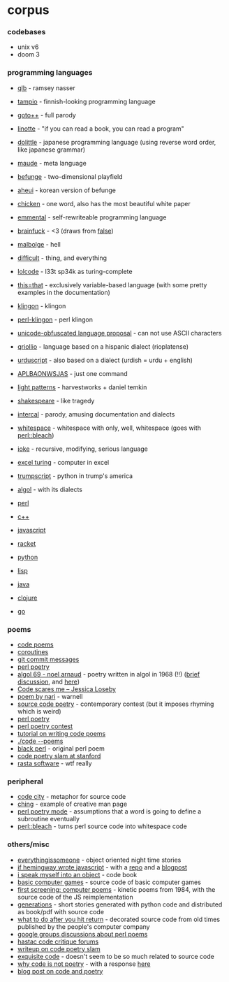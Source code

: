 # corpus

### codebases

- unix v6
- doom 3

### programming languages

- [qlb](http://nas.sr/---/) - ramsey nasser
- [tampio](https://github.com/fergusq/tampio) - finnish-looking programming language
- [goto++](https://www.gotopp.org/index.en.html) - full parody
- [linotte](http://langagelinotte.free.fr/wordpress/) - "if you can read a book, you can read a program"
- [dolittle](https://en.wikipedia.org/wiki/Dolittle_(programming_language)) - japanese programming language (using reverse word order, like japanese grammar)
- [maude](http://tech.labs.oliverwyman.com/blog/2006/06/05/language-design-in-maude/) - meta language
- [befunge](https://esolangs.org/wiki/Befunge) - two-dimensional playfield
- [aheui](https://esolangs.org/wiki/Aheui) - korean version of befunge
- [chicken](https://esolangs.org/wiki/Chicken) - one word, also has the most beautiful white paper
- [emmental](https://esolangs.org/wiki/Emmental) - self-rewriteable programming language
- [brainfuck](https://esolangs.org/wiki/Brainfuck) - <3 (draws from [false](https://esolangs.org/wiki/FALSE))
- [malbolge](http://www.lscheffer.com/malbolge.shtml) - hell
- [difficult](https://esolangs.org/wiki/Difficult) - thing, and everything
- [lolcode](http://www.lolcode.org/) - l33t sp34k as turing-complete
- [this=that](https://esolangs.org/wiki/This%3DThat) - exclusively variable-based language (with some pretty examples in the documentation)
- [klingon](https://esolangs.org/wiki/Var%27aq) - klingon
- [perl-klingon](https://metacpan.org/pod/Lingua::tlhInganHol::yIghun) - perl klingon
- [unicode-obfuscated language proposal](http://www.madore.org/~david/weblog/d.2004-12-03.0813.html#d.2004-12-03.0813) - can not use ASCII characters
- [qriollio](https://qriollo.github.io/) - language based on a hispanic dialect (rioplatense)
- [urduscript](https://asadmemon.com/urduscript/) - also based on a dialect (urdish = urdu + english)
- [APLBAONWSJAS](https://gist.github.com/hornc/dd2a6b9ed89a150d1627cc6e2b7d3189) - just one command
- [light patterns](https://www.mitpressjournals.org/doi/10.1162/LEON_a_01091) - harvestworks + daniel temkin
- [shakespeare](http://shakespearelang.sourceforge.net/report/shakespeare/shakespeare.html) - like tragedy
- [intercal](https://en.wikipedia.org/wiki/INTERCAL#Hello,_world) - parody, amusing documentation and dialects
- [whitespace](http://compsoc.dur.ac.uk/whitespace/tutorial.html) - whitespace with only, well, whitespace (goes with [perl::bleach](https://metacpan.org/pod/Acme::Bleach))
- [ioke](https://ioke.org/) - recursive, modifying, serious language
- [excel turing](http://www.felienne.com/archives/2974) - computer in excel
- [trumpscript](https://github.com/samshadwell/TrumpScript) - python in trump's america

- [algol](http://www.softwarepreservation.org/projects/ALGOL/algol68impl) - with its dialects
- [perl](https://www.perl.org/)
- [c++](https://isocpp.org/)
- [javascript](https://developer.mozilla.org/en-US/docs/Web/JavaScript)
- [racket](https://racket-lang.org/)
- [python](https://www.python.org/)
- [lisp](https://www.cs.cmu.edu/Groups/AI/html/cltl/clm/node6.html)
- [java](https://www.java.com/en/)
- [clojure](https://clojure.org/)
- [go](https://golang.org/)

### poems
- [code poems](http://code-poems.com)
- [coroutines](https://www.officialfan.club/product/coroutines-book)
- [git commit messages](https://www.officialfan.club/product/commit-often-git-commit-messages-zine)
- [perl poetry](https://docstore.mik.ua/orelly/perl/prog3/ch27_02.htm)
- [algol 69 - noel arnaud]() - poetry written in algol in 1968 (!!) ([brief discussion](https://intfiction.org/t/looking-for-poemes-algol-by-noel-arnaud/5752/2), and [here](http://www.memoire.theogoedert.com/corpus/poemes-algol))
- [Code scares me – Jessica Loseby](http://www.rssgallery.com/pages/code.htm)
- [poem by nari](http://www.heelstone.com/lascaux/warnell.html) - warnell
- [source code poetry](https://www.sourcecodepoetry.com/) - contemporary contest (but it imposes rhyming which is weird)
- [perl poetry](https://www.perlmonks.org/bare/?node=Perl%20Poetry)
- [perl poetry contest](http://www.foo.be/docs/tpj/issues/vol5_1/tpj0501-0012.html)
- [tutorial on writing code poems](https://www.smashingmagazine.com/2018/07/writing-code-poems/)
- [./code --poems](http://www.code-poetry.com/)
- [black perl](https://en.wikipedia.org/wiki/Black_Perl) - original perl poem
- [code poetry slam at stanford](https://web.archive.org/web/20131231091141/http://stanford.edu/~mkagen/codepoetryslam/)
- [rasta software](https://rastasoft.org/) - wtf really

### peripheral
- [code city](https://wettel.github.io/codecity.html) - metaphor for source code
- [ching](https://www.unix.com/man-page/bsd/6/ching/) - example of creative man page
- [perl poetry mode](https://www.oreilly.com/library/view/programming-perl-4th/9781449321451/ch24s02.html) - assumptions that a word is going to define a subroutine eventually
- [perl::bleach](https://metacpan.org/pod/Acme::Bleach) - turns perl source code into whitespace code

### others/misc

- [everythingissomeone](https://everythingissomeone.github.io/) - object oriented night time stories
- [if hemingway wrote javascript](https://nostarch.com/hemingway) - with a [repo](https://github.com/angus-c/literary.js) and a [blogpost](https://dzone.com/articles/if-hemingway-wrote-javascript)
- [i speak myself into an object](http://carljohanrosen.com/) - code book
- [basic computer games](https://www.atariarchives.org/basicgames/) - source code of basic computer games
- [first screening: computer poems](http://www.vispo.com/bp/javascriptversion.htm) - kinetic poems from 1984, with the source code of the JS reimplementation
- [generations](http://luckysoap.com/generations/) - short stories generated with python code and distributed as book/pdf with source code
- [what to do after you hit return](https://archive.org/details/Whattodoafteryouhitreturn/page/n15) - decorated source code from old times published by the people's computer company
- [google groups discussions about perl poems](https://groups.google.com/forum/?hl=en#!msg/comp.lang.perl/jVu7Zjn9JcY/yPMby6sCyyEJ)
- [hastac code critique forums](http://www.hastac.org/forums/hastac-scholars-discussions/code-critiques)
- [writeup on code poetry slam](https://www.i-programmer.info/news/200-art/6808-writing-code-as-poetry-poetry-as-code.html)
- [exquisite code](https://web.archive.org/web/20130704202512/http://exquisite-code.com/) - doesn't seem to be so much related to source code
- [why code is not poetry](https://blogs.crikey.com.au/game-on/2012/10/02/why-code-is-not-poetry/) - with a response [here](https://clairehosking.tumblr.com/post/33828664879/not-all-code-is-poetry-but-some-is)
- [blog post on code and poetry](https://web.archive.org/web/20121008225830/www.samuelwbaird.com/code-and-poetry/)

